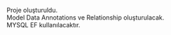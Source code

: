 Proje oluşturuldu.
<br />
Model Data Annotations ve Relationship oluşturulacak.
<br />
MYSQL EF kullanılacaktır.

